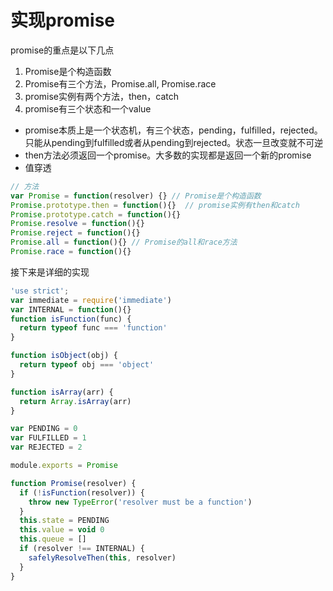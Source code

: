 # 实现promise

promise的重点是以下几点

1. Promise是个构造函数
2. Promise有三个方法，Promise.all, Promise.race
3. promise实例有两个方法，then，catch
4. promise有三个状态和一个value

- promise本质上是一个状态机，有三个状态，pending，fulfilled，rejected。只能从pending到fulfilled或者从pending到rejected。状态一旦改变就不可逆
- then方法必须返回一个promise。大多数的实现都是返回一个新的promise
- 值穿透

```js
// 方法
var Promise = function(resolver) {} // Promise是个构造函数
Promise.prototype.then = function(){}  // promise实例有then和catch
Promise.prototype.catch = function(){}
Promise.resolve = function(){}
Promise.reject = function(){}
Promise.all = function(){} // Promise的all和race方法
Promise.race = function(){}
```

接下来是详细的实现
```js
'use strict';
var immediate = require('immediate')
var INTERNAL = function(){}
function isFunction(func) {
  return typeof func === 'function'
}

function isObject(obj) {
  return typeof obj === 'object'
}

function isArray(arr) {
  return Array.isArray(arr)
}

var PENDING = 0
var FULFILLED = 1
var REJECTED = 2

module.exports = Promise

function Promise(resolver) {
  if (!isFunction(resolver)) {
    throw new TypeError('resolver must be a function')
  }
  this.state = PENDING
  this.value = void 0
  this.queue = []
  if (resolver !== INTERNAL) {
    safelyResolveThen(this, resolver)
  }
}
```
